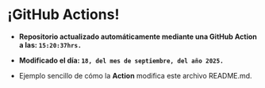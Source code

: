 # ¡GitHub Actions!
* **Repositorio actualizado automáticamente mediante una GitHub Action a las: `15:20:37hrs.`**
* **Modificado el día: `18, del mes de septiembre, del año 2025.`**

* Ejemplo sencillo de cómo la **Action** modifica este archivo README.md.
